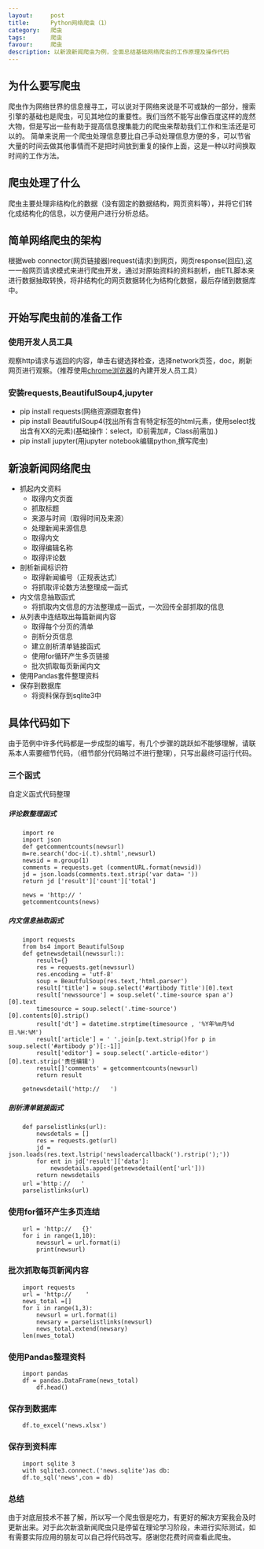 ```yaml
---
layout:     post
title:      Python网络爬虫（1）
category:   爬虫
tags:       爬虫
favour:     爬虫
description: 以新浪新闻爬虫为例，全面总结基础网络爬虫的工作原理及操作代码
---
```


## 为什么要写爬虫
爬虫作为网络世界的信息搜寻工，可以说对于网络来说是不可或缺的一部分，搜索引擎的基础也是爬虫，可见其地位的重要性。我们当然不能写出像百度这样的庞然大物，但是写出一些有助于提高信息搜集能力的爬虫来帮助我们工作和生活还是可以的。
简单来说用一个爬虫处理信息要比自己手动处理信息方便的多，可以节省大量的时间去做其他事情而不是把时间放到重复的操作上面，这是一种以时间换取时间的工作方法。

## 爬虫处理了什么
爬虫主要处理非结构化的数据（没有固定的数据结构，网页资料等），并将它们转化成结构化的信息，以方便用户进行分析总结。

## 简单网络爬虫的架构
根据web connector(网页链接器)request(请求)到网页，网页response(回应),这一一般网页请求模式来进行爬虫开发，通过对原始资料的资料剖析，由ETL脚本来进行数据抽取转换，将非结构化的网页数据转化为结构化数据，最后存储到数据库中。

## 开始写爬虫前的准备工作
### 使用开发人员工具
观察http请求与返回的内容，单击右键选择检查，选择network页签，doc，刷新网页进行观察。（推荐使用[chrome浏览器](http://www.google.cn/chrome/browser/desktop/)的內建开发人员工具）
### 安装requests,BeautifulSoup4,jupyter
* pip install requests(网络资源撷取套件)
* pip install BeautifulSoup4(找出所有含有特定标签的html元素，使用select找出含有XX的元素)(基础操作：select，ID前需加#，Class前需加.)
* pip install jupyter(用jupyter notebook编辑python,撰写爬虫)

## 新浪新闻网络爬虫
* 抓起内文资料
  * 取得内文页面
  * 抓取标题
  * 来源与时间（取得时间及来源）
  * 处理新闻来源信息
  * 取得内文
  * 取得编辑名称
  * 取得评论数
* 剖析新闻标识符
  * 取得新闻编号（正规表达式）
  * 将抓取评论数方法整理成一函式
* 内文信息抽取函式
  * 将抓取内文信息的方法整理成一函式，一次回传全部抓取的信息
* 从列表中连结取出每篇新闻内容
  * 取得每个分页的清单
  * 剖析分页信息
  * 建立剖析清单链接函式
  * 使用for循环产生多页链接
  * 批次抓取每页新闻内文
* 使用Pandas套件整理资料
* 保存到数据库
  * 将资料保存到sqlite3中

## 具体代码如下
由于范例中许多代码都是一步成型的编写，有几个步骤的跳跃如不能够理解，请联系本人索要细节代码，（细节部分代码略过不进行整理），只写出最终可运行代码。
### 三个函式
自定义函式代码整理
##### 评论数整理函式

        import re
        import json
        def getcommentcounts(newsurl)
        m=re.search('doc-i(.t).shtml',newsurl)
        newsid = m.group(1)
        comments = requests.get (commentURL.format(newsid))
        jd = json.loads(comments.text.strip('var data= '))
        return jd ['result']['count']['total']

        news = 'http:// '
        getcommentcounts(news)

##### 内文信息抽取函式

        import requests
        from bs4 import BeautifulSoup
        def getnewsdetail(newssurl:):
            result={}
            res = requests.get(newssurl)
            res.encoding = 'utf-8'
            soup = BeautfulSoup(res.text,'html.parser')
            result['title'] = soup.select('#artibody Title')[0].text
            result['newssource'] = soup.selet('.time-source span a')[0].text
            timesource = soup.select('.time-source')[0].contents[0].strip()
            result['dt'] = datetime.strptime(timesource , '%Y年%m月%d日.%H:%M')
            result['article'] = ' '.join[p.text.strip()for p in soup.select('#artibody p')[:-1]]
            result['editor'] = soup.select('.article-editor')[0].text.strip('责任编辑')
            result[]'comments' = getcommentcounts(newsurl)
            return result

        getnewsdetail('http://   ')

##### 剖析清单链接函式

        def parselistlinks(url):
            newsdetals = []
            res = requests.get(url)
            jd = json.loads(res.text.lstrip('newsloadercallback(').rstrip(');'))
            for ent in jd['result']['data']:
                newsdetails.apped(getnewsdetail(ent['url']))
            return newsdetails
        url ='http：//   '
        parselistlinks(url)

### 使用for循环产生多页连结

        url = 'http://   {}'
        for i in range(1,10):
            newssurl = url.format(i)
            print(newsurl)

### 批次抓取每页新闻内容

        import requests
        url = 'http://    '
        news_total =[]
        for i in range(1,3):
            newsurl = url.format(i)
            newsary = parselistlinks(newsurl)
            news_total.extend(newsary)
        len(nwes_total)

### 使用Pandas整理资料

        import pandas
        df = pandas.DataFrame(news_total)
            df.head()

### 保存到数据库

        df.to_excel('news.xlsx')

### 保存到资料库

        import sqlite 3
        with sqlite3.connect.('news.sqlite')as db:
        df.to_sql('news',con = db)

### 总结
由于对底层技术不甚了解，所以写一个爬虫很是吃力，有更好的解决方案我会及时更新出来。对于此次新浪新闻爬虫只是停留在理论学习阶段，未进行实际测试，如有需要实际应用的朋友可以自己将代码改写。感谢您花费时间查看此爬虫。




